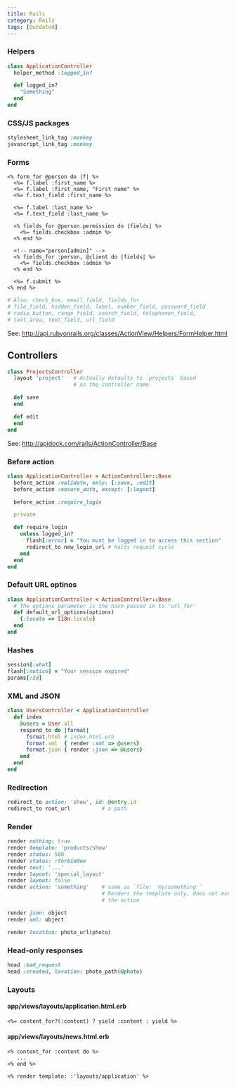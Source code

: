 ```yaml
---
title: Rails
category: Rails
tags: [Outdated]
---
```


### Helpers

```rb
class ApplicationController
  helper_method :logged_in?

  def logged_in?
    "Something"
  end
end
```

### CSS/JS packages

```rb
stylesheet_link_tag :monkey
javascript_link_tag :monkey
```

### Forms

```erb
<% form_for @person do |f| %>
  <%= f.label :first_name %>
  <%= f.label :first_name, "First name" %>
  <%= f.text_field :first_name %>
```

```erb
  <%= f.label :last_name %>
  <%= f.text_field :last_name %>
```

```erb
  <% fields_for @person.permission do |fields| %>
    <%= fields.checkbox :admin %>
  <% end %>
```

```erb
  <!-- name="person[admin]" -->
  <% fields_for :person, @client do |fields| %>
    <%= fields.checkbox :admin %>
  <% end %>
```

```erb
  <%= f.submit %>
<% end %>
```

```rb
# Also: check_box, email_field, fields_for
# file_field, hidden_field, label, number_field, password_field
# radio_button, range_field, search_field, telephonen_field,
# text_area, text_field, url_field
```

See: <http://api.rubyonrails.org/classes/ActionView/Helpers/FormHelper.html>

## Controllers

```rb
class ProjectsController
  layout 'project'   # Actually defaults to `projects` based
                     # on the controller name

  def save
  end

  def edit
  end
end
```

See: <http://apidock.com/rails/ActionController/Base>

### Before action

```rb
class ApplicationController < ActionController::Base
  before_action :validate, only: [:save, :edit]
  before_action :ensure_auth, except: [:logout]

  before_action :require_login

  private

  def require_login
    unless logged_in?
      flash[:error] = "You must be logged in to access this section"
      redirect_to new_login_url # halts request cycle
    end
  end
end
```

### Default URL optinos

```rb
class ApplicationController < ActionController::Base
  # The options parameter is the hash passed in to 'url_for'
  def default_url_options(options)
    {:locale => I18n.locale}
  end
end
```

### Hashes

```rb
session[:what]
flash[:notice] = "Your session expired"
params[:id]
```

### XML and JSON

```rb
class UsersController < ApplicationController
  def index
    @users = User.all
    respond_to do |format|
      format.html # index.html.erb
      format.xml  { render :xml => @users}
      format.json { render :json => @users}
    end
  end
end
```

### Redirection

```rb
redirect_to action: 'show', id: @entry.id
redirect_to root_url          # a path
```

### Render

```rb
render nothing: true
render template: 'products/show'
render status: 500
render status: :forbidden
render text: '...'
render layout: 'special_layout'
render layout: false
render action: 'something'    # same as `file: 'my/something'`
                              # Renders the template only, does not execute
                              # the action
```

```rb
render json: object
render xml: object
```

```rb
render location: photo_url(photo)
```

### Head-only responses

```rb
head :bad_request
head :created, location: photo_path(@photo)
```

### Layouts

#### app/views/layouts/application.html.erb

```erb
<%= content_for?(:content) ? yield :content : yield %>
```

#### app/views/layouts/news.html.erb

```erb
<% content_for :content do %>
   ...
<% end %>
```

```erb
<% render template: :'layouts/application' %>
```
